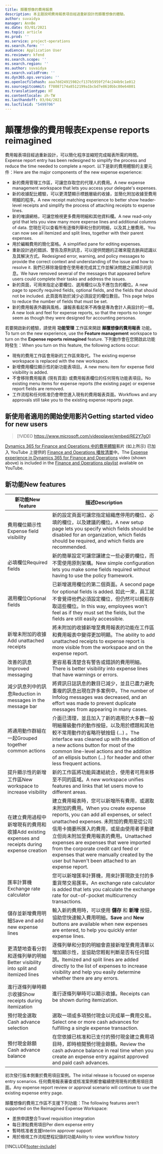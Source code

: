 ```yaml
---
title: 顛覆想像的費用報表
description: 本主題說明費用報表項目經過重新設計而顛覆想像的體驗。
author: suvaidya
manager: AnnBe
ms.date: 03/01/2021
ms.topic: article
ms.prod: ''
ms.service: project-operations
ms.search.form: ''
audience: Application User
ms.reviewer: kfend
ms.search.scope: ''
ms.search.region: ''
ms.author: suvaidya
ms.search.validFrom: ''
ms.dyn365.ops.version: ''
ms.openlocfilehash: aaa7dd24915982cf137b5959f2f4c244b9c1e012
ms.sourcegitcommit: f78087174a8512199a1bcbd7e8610bbc80e64801
ms.translationtype: HT
ms.contentlocale: zh-TW
ms.lasthandoff: 03/04/2021
ms.locfileid: "5499706"
---
```

# <a name="expense-reports-reimagined"></a><span data-ttu-id="c98cd-103">顛覆想像的費用報表</span><span class="sxs-lookup"><span data-stu-id="c98cd-103">Expense reports reimagined</span></span>

<span data-ttu-id="c98cd-104">費用報表項目經過重新設計，可以簡化程序並縮短完成報表所需的時間。</span><span class="sxs-lookup"><span data-stu-id="c98cd-104">Expense report entry has been redesigned to simplify the process and reduce the time needed to complete a report.</span></span> <span data-ttu-id="c98cd-105">以下是新的費用體驗的主要元件：</span><span class="sxs-lookup"><span data-stu-id="c98cd-105">Here are the major components of the new expense experience:</span></span>

- <span data-ttu-id="c98cd-106">新的費用管理工作區，可讓您存取您的代理人的費用。</span><span class="sxs-lookup"><span data-stu-id="c98cd-106">A new expense management workspace that lets you access your delegate's expenses.</span></span>
- <span data-ttu-id="c98cd-107">新的收據配比體驗，可以更清楚顯示標題層級的收據，並簡化附加收據至費用明細的程序。</span><span class="sxs-lookup"><span data-stu-id="c98cd-107">A new receipt matching experience to better show header-level receipts and simplify the process of attaching receipts to expense lines.</span></span>
- <span data-ttu-id="c98cd-108">新的唯讀網格，可讓您檢視更多費用明細和其他資料欄。</span><span class="sxs-lookup"><span data-stu-id="c98cd-108">A new read-only grid that lets you view many more expense lines and additional columns of data.</span></span> <span data-ttu-id="c98cd-109">您現在可以查看所有逐條列舉和分割的明細，以及其上層費用。</span><span class="sxs-lookup"><span data-stu-id="c98cd-109">You can now see all itemized and split lines, together with their parent expenses.</span></span>
- <span data-ttu-id="c98cd-110">用於編輯費用的簡化窗格。</span><span class="sxs-lookup"><span data-stu-id="c98cd-110">A simplified pane for editing expenses.</span></span>
- <span data-ttu-id="c98cd-111">重新設計過的錯誤、警告及原則訊息，可以提供問題的正確來龍去脈與認識以及其解決方式。</span><span class="sxs-lookup"><span data-stu-id="c98cd-111">Redesigned error, warning, and policy messages to provide the correct context and understanding of the issue and how to resolve it.</span></span> <span data-ttu-id="c98cd-112">我們已移除幾個會在使用者完成其工作並解決問題之前顯示的訊息。</span><span class="sxs-lookup"><span data-stu-id="c98cd-112">We have removed several of the messages that appeared before users could complete their tasks and address the issues.</span></span>
- <span data-ttu-id="c98cd-113">新的頁面，可用來指定必要欄位、選用欄位以及不應包含的欄位。</span><span class="sxs-lookup"><span data-stu-id="c98cd-113">A new page to specify required fields, optional fields, and the fields that should not be included.</span></span> <span data-ttu-id="c98cd-114">此頁面有助於減少必須設定的欄位數目。</span><span class="sxs-lookup"><span data-stu-id="c98cd-114">This page helps to reduce the number of fields that must be set.</span></span>
- <span data-ttu-id="c98cd-115">新的費用報表外觀與風格，讓報表看起來不再像是專為會計人員設計的一樣。</span><span class="sxs-lookup"><span data-stu-id="c98cd-115">A new look and feel for expense reports, so that the reports no longer seem as though they were designed for accounting personas.</span></span>

<span data-ttu-id="c98cd-116">若要開啟新的體驗，請使用 **功能管理** 工作區來開啟 **顛覆想像的費用報表** 功能。</span><span class="sxs-lookup"><span data-stu-id="c98cd-116">To turn on the new experience, use the **Feature management** workspace to turn on the **Expense reports reimagined** feature.</span></span> <span data-ttu-id="c98cd-117">下列動作會在您開啟此功能時發生：</span><span class="sxs-lookup"><span data-stu-id="c98cd-117">When you turn on this feature, the following actions occur:</span></span>

- <span data-ttu-id="c98cd-118">現有的費用工作區會用新的工作區來取代。</span><span class="sxs-lookup"><span data-stu-id="c98cd-118">The existing expense workspace is replaced with the new workspace.</span></span>
- <span data-ttu-id="c98cd-119">新增費用欄位顯示性的新功能表項目。</span><span class="sxs-lookup"><span data-stu-id="c98cd-119">A new menu item for expense field visibility is added.</span></span>
- <span data-ttu-id="c98cd-120">不會移除費用報表 (現有頁面) 或費用報表欄位的任何現有功能表項目。</span><span class="sxs-lookup"><span data-stu-id="c98cd-120">No existing menu items for expense reports (the existing page) or expense report fields are removed.</span></span>
- <span data-ttu-id="c98cd-121">工作流程和任何核准仍會帶您進入現有的費用報表頁面。</span><span class="sxs-lookup"><span data-stu-id="c98cd-121">Workflows and any approvals still take you to the existing expense reports page.</span></span>

## <a name="getting-started-video-for-new-users"></a><span data-ttu-id="c98cd-122">新使用者適用的開始使用影片</span><span class="sxs-lookup"><span data-stu-id="c98cd-122">Getting started video for new users</span></span>

> [!VIDEO https://www.microsoft.com/videoplayer/embed/RE2Y7gO]

<span data-ttu-id="c98cd-123">[Dynamics 365 for Finance and Operations 中的費用體驗](https://youtu.be/Ocy-MsTvEE0)影片 (如上所示) 已加入 YouTube 上提供的 [Finance and Operations 播放清單](https://www.youtube.com/playlist?list=PLcakwueIHoT_SYfIaPGoOhloFoCXiUSyW)中。</span><span class="sxs-lookup"><span data-stu-id="c98cd-123">The [Expense experience in Dynamics 365 for Finance and Operations](https://youtu.be/Ocy-MsTvEE0) video (shown above) is included in the [Finance and Operations playlist](https://www.youtube.com/playlist?list=PLcakwueIHoT_SYfIaPGoOhloFoCXiUSyW) available on YouTube.</span></span>

## <a name="new-features"></a><span data-ttu-id="c98cd-124">新功能</span><span class="sxs-lookup"><span data-stu-id="c98cd-124">New features</span></span>

| <span data-ttu-id="c98cd-125">新功能</span><span class="sxs-lookup"><span data-stu-id="c98cd-125">New feature</span></span> | <span data-ttu-id="c98cd-126">描述</span><span class="sxs-lookup"><span data-stu-id="c98cd-126">Description</span></span> |
|---|----|
| <span data-ttu-id="c98cd-127">費用欄位顯示性</span><span class="sxs-lookup"><span data-stu-id="c98cd-127">Expense field visibility</span></span> | <span data-ttu-id="c98cd-128">新的設定頁面可讓您指定組織應停用的欄位、必填的欄位，以及建議的欄位。</span><span class="sxs-lookup"><span data-stu-id="c98cd-128">A new setup page lets you specify which fields should be disabled for an organization, which fields should be required, and which fields are recommended.</span></span> |
| <span data-ttu-id="c98cd-129">必填欄位</span><span class="sxs-lookup"><span data-stu-id="c98cd-129">Required fields</span></span> | <span data-ttu-id="c98cd-130">新的簡單設定可讓您讓建立一些必要的欄位，而不需使用原則架構。</span><span class="sxs-lookup"><span data-stu-id="c98cd-130">New simple configuration lets you make some fields required without having to use the policy framework.</span></span> |
| <span data-ttu-id="c98cd-131">選用欄位</span><span class="sxs-lookup"><span data-stu-id="c98cd-131">Optional fields</span></span> | <span data-ttu-id="c98cd-132">已新增選用欄位的第二個頁面。</span><span class="sxs-lookup"><span data-stu-id="c98cd-132">A second page for optional fields is added.</span></span> <span data-ttu-id="c98cd-133">如此一來，員工就不會覺得他們必須設定欄位，但仍然可以輕鬆存取這些欄位。</span><span class="sxs-lookup"><span data-stu-id="c98cd-133">In this way, employees won't feel as if they must set the fields, but the fields are still easily accessible.</span></span> |
| <span data-ttu-id="c98cd-134">新增未附加的收據</span><span class="sxs-lookup"><span data-stu-id="c98cd-134">Add unattached receipts</span></span> | <span data-ttu-id="c98cd-135">將未附加的收據新增至費用報表的功能在工作區和費用報表中變得更加明顯。</span><span class="sxs-lookup"><span data-stu-id="c98cd-135">The ability to add unattached receipts to expense report is more visible from the workspace and on the expense report.</span></span> |
| <span data-ttu-id="c98cd-136">改善的訊息</span><span class="sxs-lookup"><span data-stu-id="c98cd-136">Improved messaging</span></span> | <span data-ttu-id="c98cd-137">更容易看清楚含有警告或錯誤的費用明細。</span><span class="sxs-lookup"><span data-stu-id="c98cd-137">There is better visibility into expense lines that have warnings or errors.</span></span> |
| <span data-ttu-id="c98cd-138">減少訊息列中的訊息</span><span class="sxs-lookup"><span data-stu-id="c98cd-138">Reduction in messages in the message bar</span></span>| <span data-ttu-id="c98cd-139">將資訊日誌訊息的數目已減少，並且已盡力避免重複的訊息出現在許多案例中。</span><span class="sxs-lookup"><span data-stu-id="c98cd-139">The number of Infolog messages was decreased, and an effort was made to prevent duplicate messages from appearing in many cases.</span></span> |
| <span data-ttu-id="c98cd-140">將通用動作群組在一起</span><span class="sxs-lookup"><span data-stu-id="c98cd-140">Grouped together common actions</span></span> | <span data-ttu-id="c98cd-141">介面已清理，並且加入了新的適用於大多數一般明細層級動作的動作按鈕，以及用於標題和其他較不常用動作的省略符號按鈕 (...) 。</span><span class="sxs-lookup"><span data-stu-id="c98cd-141">The interface was cleaned up with the addition of a new actions button for most of the common line-level actions and the addition of an ellipsis button (...) for header and other less frequent actions.</span></span> |
| <span data-ttu-id="c98cd-142">提升顯示性的新增工作區</span><span class="sxs-lookup"><span data-stu-id="c98cd-142">New workspace to increase visibility</span></span> | <span data-ttu-id="c98cd-143">新的工作區將功能與連結統合，使用者可用來移至不同的區域。</span><span class="sxs-lookup"><span data-stu-id="c98cd-143">A new workspace unifies features and links that let users move to different areas.</span></span> |
| <span data-ttu-id="c98cd-144">在建立費用過程中新增現有的費用和收據</span><span class="sxs-lookup"><span data-stu-id="c98cd-144">Add existing expenses and receipts during expense creation</span></span> | <span data-ttu-id="c98cd-145">建立費用報表時，您可以新增所有費用，或選取未附加的費用。</span><span class="sxs-lookup"><span data-stu-id="c98cd-145">When you create expense reports, you can add all expenses, or select unattached expenses.</span></span> <span data-ttu-id="c98cd-146">未附加的費用是從公司信用卡摘要所匯入的費用，或是由使用者手動建立但尚未附加至費用報表的費用。</span><span class="sxs-lookup"><span data-stu-id="c98cd-146">Unattached expenses are expenses that were imported from the corporate credit card feed or expenses that were manually created by the user but haven't been attached to an expense report.</span></span>|
| <span data-ttu-id="c98cd-147">匯率計算機</span><span class="sxs-lookup"><span data-stu-id="c98cd-147">Exchange rate calculator</span></span> | <span data-ttu-id="c98cd-148">您可以新增匯率計算機，用來計算現款支付的多重貨幣交易匯率。</span><span class="sxs-lookup"><span data-stu-id="c98cd-148">An exchange rate calculator is added that lets you calculate the exchange rate for out-of-pocket multicurrency transactions.</span></span> |
| <span data-ttu-id="c98cd-149">儲存並新增費用明細</span><span class="sxs-lookup"><span data-stu-id="c98cd-149">Save and add new expense lines</span></span> | <span data-ttu-id="c98cd-150">輸入新的費用時，可以使用 **儲存** 和 **新增** 按鈕，協助您快速輸入費用明細。</span><span class="sxs-lookup"><span data-stu-id="c98cd-150">**Save** and **New** buttons are available when new expenses are entered, to help you quickly enter expense lines.</span></span> |
| <span data-ttu-id="c98cd-151">更清楚地查看分割和逐條列舉的明細</span><span class="sxs-lookup"><span data-stu-id="c98cd-151">Better visibility into split and itemized lines</span></span> | <span data-ttu-id="c98cd-152">逐條列舉和分割的明細會直接新增至費用清單以增加顯示性，並協助您輕鬆判斷是否有任何錯誤。</span><span class="sxs-lookup"><span data-stu-id="c98cd-152">Itemized and split lines are added directly to the list of expenses to increase visibility and help you easily determine whether there are any errors.</span></span> |
| <span data-ttu-id="c98cd-153">進行逐條列舉時顯示收據</span><span class="sxs-lookup"><span data-stu-id="c98cd-153">Show receipts during itemization</span></span> | <span data-ttu-id="c98cd-154">進行逐條列舉時可以顯示收據。</span><span class="sxs-lookup"><span data-stu-id="c98cd-154">Receipts can be shown during itemization.</span></span> |
| <span data-ttu-id="c98cd-155">預付現金選取</span><span class="sxs-lookup"><span data-stu-id="c98cd-155">Cash advance selection</span></span> | <span data-ttu-id="c98cd-156">選取一項或多項預付現金以完成單一費用交易。</span><span class="sxs-lookup"><span data-stu-id="c98cd-156">Select one or more cash advances for fulfilling a single expense transaction.</span></span> |
| <span data-ttu-id="c98cd-157">預付現金餘額</span><span class="sxs-lookup"><span data-stu-id="c98cd-157">Cash advance balance</span></span> | <span data-ttu-id="c98cd-158">在您依據已核准和已支付的預付現金建立費用項目時，即時檢閱預付現金餘額。</span><span class="sxs-lookup"><span data-stu-id="c98cd-158">Review the cash advance balance in real time when you create an expense entry against approved and paid cash advances.</span></span> |

<span data-ttu-id="c98cd-159">初次發行版本側重於費用項目案例。</span><span class="sxs-lookup"><span data-stu-id="c98cd-159">The initial release is focused on expense entry scenarios.</span></span> <span data-ttu-id="c98cd-160">任何費用報表審查或核准案例都會繼續使用現有的費用項目頁面。</span><span class="sxs-lookup"><span data-stu-id="c98cd-160">Any expense report review or approval scenario will continue to use the existing expense entry page.</span></span>

<span data-ttu-id="c98cd-161">顛覆想像的費用工作區不支援下列功能：</span><span class="sxs-lookup"><span data-stu-id="c98cd-161">The following features aren't supported on the Reimagined Expense Workspace:</span></span>

- <span data-ttu-id="c98cd-162">差旅申請整合</span><span class="sxs-lookup"><span data-stu-id="c98cd-162">Travel requisition integration</span></span>
- <span data-ttu-id="c98cd-163">每日津貼費用項目</span><span class="sxs-lookup"><span data-stu-id="c98cd-163">Per diem expense entry</span></span>
- <span data-ttu-id="c98cd-164">暫時核准者支援</span><span class="sxs-lookup"><span data-stu-id="c98cd-164">Interim approver support</span></span>
- <span data-ttu-id="c98cd-165">用於檢視工作流程歷程記錄的功能</span><span class="sxs-lookup"><span data-stu-id="c98cd-165">Ability to view workflow history</span></span>


[!INCLUDE[footer-include](../includes/footer-banner.md)]
